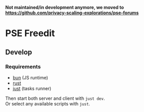 **Not maintained/in development anymore, we moved to https://github.com/privacy-scaling-explorations/pse-forums**

# PSE Freedit

## Develop
### Requirements
- [bun](https://bun.sh/docs/installation) (JS runtime)
- [rust](https://www.rust-lang.org/tools/install)
- [just](https://just.systems) (tasks runner)

Then start both server and client with `just dev`.  
Or select any available scripts with `just`.

